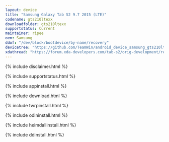 ```yaml
---
layout: device
title: "Samsung Galaxy Tab S2 9.7 2015 (LTE)"
codename: gts210ltexx
downloadfolder: gts210ltexx
supportstatus: Current
maintainer: ripee
oem: Samsung
ddof: "/dev/block/bootdevice/by-name/recovery"
devicetree: "https://github.com/TeamWin/android_device_samsung_gts210ltexx"
xdathread: "https://forum.xda-developers.com/tab-s2/orig-development/recovery-twrp-3-2-1-0-t3719988"
---
```


{% include disclaimer.html %}

{% include supportstatus.html %}

{% include appinstall.html %}

{% include download.html %}

{% include twrpinstall.html %}

{% include odininstall.html %}

{% include heimdallinstall.html %}

{% include ddinstall.html %}
